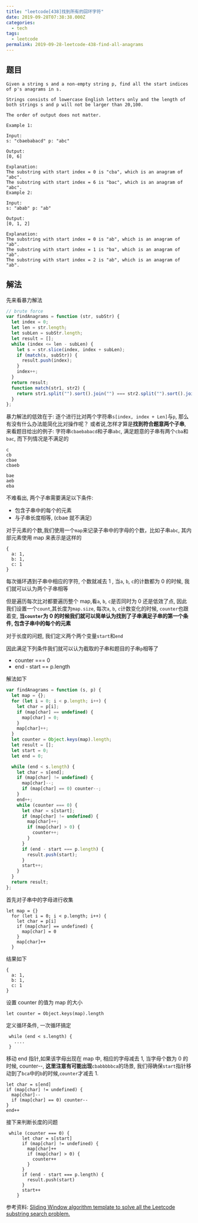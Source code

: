 ```yaml
---
title: "leetcode[438]找到所有的回环字符"
date: 2019-09-28T07:38:38.000Z
categories:
  - tech
tags:
  - leetcode
permalink: 2019-09-28-leetcode-438-find-all-anagrams
---
```


## 题目

```
Given a string s and a non-empty string p, find all the start indices of p's anagrams in s.

Strings consists of lowercase English letters only and the length of both strings s and p will not be larger than 20,100.

The order of output does not matter.

Example 1:

Input:
s: "cbaebabacd" p: "abc"

Output:
[0, 6]

Explanation:
The substring with start index = 0 is "cba", which is an anagram of "abc".
The substring with start index = 6 is "bac", which is an anagram of "abc".
Example 2:

Input:
s: "abab" p: "ab"

Output:
[0, 1, 2]

Explanation:
The substring with start index = 0 is "ab", which is an anagram of "ab".
The substring with start index = 1 is "ba", which is an anagram of "ab".
The substring with start index = 2 is "ab", which is an anagram of "ab".
```

## 解法

先来看暴力解法

```js
// brute force
var findAnagrams = function (str, subStr) {
  let index = 0;
  let len = str.length;
  let subLen = subStr.length;
  let result = [];
  while (index <= len - subLen) {
    let s = str.slice(index, index + subLen);
    if (match(s, subStr)) {
      result.push(index);
    }
    index++;
  }
  return result;
  function match(str1, str2) {
    return str1.split("").sort().join("") === str2.split("").sort().join("");
  }
};
```

暴力解法的低效在于: 逐个进行比对两个字符串`s[index, index + Len]`与`p`, 那么有没有什么办法能简化比对操作呢？ 或者说,怎样才算是**找到符合题意两个子串**, 来看题目给出的例子: 字符串`cbaebabacd`和子串`abc`, 满足题意的子串有两个`cba`和`bac`, 而下列情况是不满足的

```
c
cb
cbae
cbaeb

bae
aeb
eba
```

不难看出, 两个子串需要满足以下条件:

- 包含子串中的每个的元素
- 与子串长度相等, (cbae 就不满足)

对于元素的个数,我们使用一个`map`来记录子串中的字母的个数，比如子串`abc`, 其内部元素使用 map 来表示是这样的

```
{
  a: 1,
  b: 1,
  c: 1
}
```

每次循环遇到子串中相应的字符, 个数就减去 1 , 当`a`, `b`, `c`的计数都为 0 的时候, 我们就可以认为两个子串相等

但是遍历每次比对都要遍历整个 map,看`a`, `b`, `c`是否同时为 0 还是低效了点, 因此我们设置一个`count`,其长度为`map.size`, 每次`a`, `b`, `c`计数变化的时候, `counter`也跟着变, **当`counter`为 0 的时候我们就可以简单认为找到了子串满足子串的第一个条件, 包含子串中的每个的元素**

对于长度的问题, 我们定义两个两个变量`start`和`end`

因此满足下列条件我们就可以认为截取的子串和题目的子串`p`相等了

- counter === 0
- end - start == p.length

解法如下

```js
var findAnagrams = function (s, p) {
  let map = {};
  for (let i = 0; i < p.length; i++) {
    let char = p[i];
    if (map[char] == undefined) {
      map[char] = 0;
    }
    map[char]++;
  }
  let counter = Object.keys(map).length;
  let result = [];
  let start = 0;
  let end = 0;

  while (end < s.length) {
    let char = s[end];
    if (map[char] != undefined) {
      map[char]--;
      if (map[char] == 0) counter--;
    }
    end++;
    while (counter === 0) {
      let char = s[start];
      if (map[char] != undefined) {
        map[char]++;
        if (map[char] > 0) {
          counter++;
        }
      }
      if (end - start === p.length) {
        result.push(start);
      }
      start++;
    }
  }
  return result;
};
```

首先对子串中的字母进行收集

```
let map = {}
  for (let i = 0; i < p.length; i++) {
    let char = p[i]
    if (map[char] == undefined) {
      map[char] = 0
    }
    map[char]++
  }
```

结果如下

```
{
  a: 1,
  b: 1,
  c: 1
}
```

设置 counter 的值为 map 的大小

```
let counter = Object.keys(map).length
```

定义循环条件, 一次循环搞定

```
 while (end < s.length) {
   ....
 }
```

移动 end 指针,如果该字母出现在 map 中, 相应的字母减去 1, 当字母个数为 0 的时候, counter--, **这里注意有可能出现**`cbabbbbbca`的场景, 我们得确保`start`指针移动到了`bca`中的`b`的时候,`counter`才减去 1.

```
let char = s[end]
if (map[char] != undefined) {
  map[char]--
  if (map[char] == 0) counter--
}
end++
```

接下来判断长度的问题

```
 while (counter === 0) {
      let char = s[start]
      if (map[char] != undefined) {
        map[char]++
        if (map[char] > 0) {
          counter++
        }
      }
      if (end - start === p.length) {
        result.push(start)
      }
      start++
    }
```

参考资料:
[Sliding Window algorithm template to solve all the Leetcode substring search problem.](https://leetcode.com/problems/find-all-anagrams-in-a-string/discuss/92007/Sliding-Window-algorithm-template-to-solve-all-the-Leetcode-substring-search-problem.)
